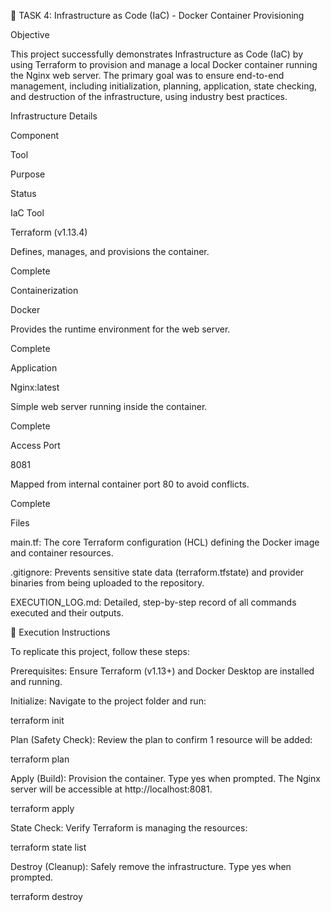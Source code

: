 🤖 TASK 4: Infrastructure as Code (IaC) - Docker Container Provisioning

Objective

This project successfully demonstrates Infrastructure as Code (IaC) by using Terraform to provision and manage a local Docker container running the Nginx web server. The primary goal was to ensure end-to-end management, including initialization, planning, application, state checking, and destruction of the infrastructure, using industry best practices.

Infrastructure Details

Component

Tool

Purpose

Status

IaC Tool

Terraform (v1.13.4)

Defines, manages, and provisions the container.

Complete

Containerization

Docker

Provides the runtime environment for the web server.

Complete

Application

Nginx:latest

Simple web server running inside the container.

Complete

Access Port

8081

Mapped from internal container port 80 to avoid conflicts.

Complete

Files

main.tf: The core Terraform configuration (HCL) defining the Docker image and container resources.

.gitignore: Prevents sensitive state data (terraform.tfstate) and provider binaries from being uploaded to the repository.

EXECUTION_LOG.md: Detailed, step-by-step record of all commands executed and their outputs.

🚀 Execution Instructions

To replicate this project, follow these steps:

Prerequisites: Ensure Terraform (v1.13+) and Docker Desktop are installed and running.

Initialize: Navigate to the project folder and run:

terraform init


Plan (Safety Check): Review the plan to confirm 1 resource will be added:

terraform plan


Apply (Build): Provision the container. Type yes when prompted. The Nginx server will be accessible at http://localhost:8081.

terraform apply


State Check: Verify Terraform is managing the resources:

terraform state list


Destroy (Cleanup): Safely remove the infrastructure. Type yes when prompted.

terraform destroy
